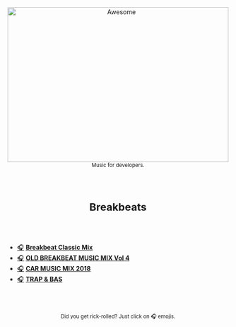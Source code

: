 <div align="center">
<img width="500" height="350" src="https://gitcdn.xyz/repo/sindresorhus/awesome/master/media/logo.svg" alt="Awesome">
<sup>
  <br />
  Music for developers.
</sup>
</div>

<br />
<br />

<h1 align="center"><sub>Breakbeats</sub></h1>

<br />
<br />


- [🎧](https://www.youtube.com/watch?v=0FCo8vGUKuE) [__Breakbeat Classic Mix__](https://t.co/ZEnDJxoWL6)
- [🎧](https://www.youtube.com/watch?v=Mpm8EphOtm4) [__OLD BREAKBEAT MUSIC MIX Vol 4__](https://t.co/ZEnDJxoWL6)
- [🎧](https://www.youtube.com/watch?v=RkkdYdWMfQ0) [__CAR MUSIC MIX 2018__](https://t.co/ZEnDJxoWL6)
- [🎧](https://www.youtube.com/watch?v=NVQjG0ITzus) [__TRAP & BAS__](https://t.co/ZEnDJxoWL6)


<br />
<br />

<div align="center">
<sup>
  <br />
  Did you get rick-rolled? Just click on 🎧 emojis.
</sup>
</div>
